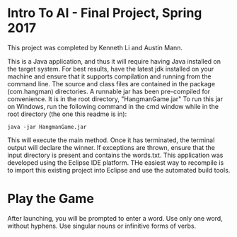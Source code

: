 # Intro To AI - Final Project, Spring 2017

This project was completed by Kenneth Li and Austin Mann.

This is a Java application, and thus it will require having Java installed on the target system. For best results, have the latest jdk installed on your machine and ensure that it supports compilation and running from the command line.
The source and class files are contained in the package (com.hangman) directories. A runnable jar has been pre-compiled for convenience. It is in the root 
directory, "HangmanGame.jar"
To run this jar on Windows, run the following command in the cmd window while in the root directory (the one this readme is in):

	java -jar HangmanGame.jar
  
This will execute the main method. Once it has terminated, the terminal output will declare the winner.
If exceptions are thrown, ensure that the input directory is present and contains the words.txt. 
This application was developed using the Eclipse IDE platform. THe easiest way to recompile is to import this existing project into
Eclipse and use the automated build tools. 

# Play the Game

After launching, you will be prompted to enter a word. Use only one word, without hyphens. Use singular nouns 
or infinitive forms of verbs. 


